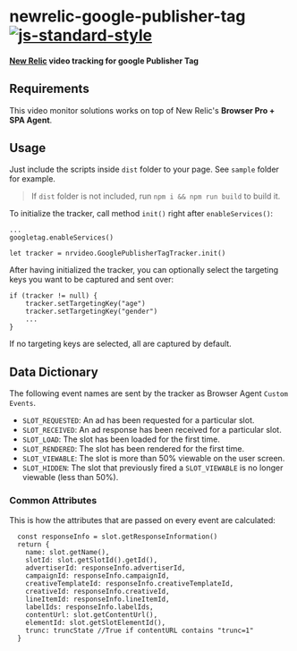 # newrelic-google-publisher-tag [![js-standard-style](https://img.shields.io/badge/code%20style-standard-brightgreen.svg)](http://standardjs.com)
#### [New Relic](http://newrelic.com) video tracking for google Publisher Tag

## Requirements
This video monitor solutions works on top of New Relic's **Browser Pro + SPA Agent**.

## Usage
Just include the scripts inside `dist` folder to your page. See `sample` folder for example.

> If `dist` folder is not included, run `npm i && npm run build` to build it.

To initialize the tracker, call method `init()` right after `enableServices()`:

```
...
googletag.enableServices()

let tracker = nrvideo.GooglePublisherTagTracker.init()
```

After having initialized the tracker, you can optionally select the targeting keys you want to be captured and sent over:

```
if (tracker != null) {
	tracker.setTargetingKey("age")
	tracker.setTargetingKey("gender")
	...
}
```

If no targeting keys are selected, all are captured by default.

## Data Dictionary
The following event names are sent by the tracker as Browser Agent `Custom Events`.

* `SLOT_REQUESTED`: An ad has been requested for a particular slot.
* `SLOT_RECEIVED`: An ad response has been received for a particular slot.
* `SLOT_LOAD`: The slot has been loaded for the first time.
* `SLOT_RENDERED`: The slot has been rendered for the first time.
* `SLOT_VIEWABLE`: The slot is more than 50% viewable on the user screen.
* `SLOT_HIDDEN`: The slot that previously fired a `SLOT_VIEWABLE` is no longer viewable (less than 50%).

### Common Attributes
This is how the attributes that are passed on every event are calculated:

```
  const responseInfo = slot.getResponseInformation()
  return {
    name: slot.getName(),
    slotId: slot.getSlotId().getId(),
    advertiserId: responseInfo.advertiserId,
    campaignId: responseInfo.campaignId,
    creativeTemplateId: responseInfo.creativeTemplateId,
    creativeId: responseInfo.creativeId,
    lineItemId: responseInfo.lineItemId,
    labelIds: responseInfo.labelIds,
    contentUrl: slot.getContentUrl(),
    elementId: slot.getSlotElementId(),
    trunc: truncState //True if contentURL contains "trunc=1"
  }
```
